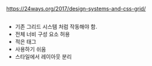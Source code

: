https://24ways.org/2017/design-systems-and-css-grid/

##
* 기존 그리드 시스템 처럼 작동해야 함.
* 전체 너비 구성 요소 허용
* 적은 태그
* 사용하기 쉬움
* 스타일에서 레이아웃 분리
